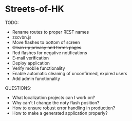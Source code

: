 Streets-of-HK
=============

TODO:

- Rename routes to proper REST names
- zxcvbn.js
- Move flashes to bottom of screen
- ~~Clean up privacy and terms pages~~
- Red flashes for negative notifications
- E-mail verification
- Deploy application
- Verify mobile functionality
- Enable automatic cleaning of unconfirmed, expired users
- Add admin functionality

QUESTIONS:
- What localization projects can I work on?
- Why can't I change the noty flash position?
- How to ensure robust error handling in production?
- How to make a generated application properly?